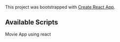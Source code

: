 This project was bootstrapped with [Create React App](https://github.com/facebook/create-react-app).

## Available Scripts

Movie App using react
